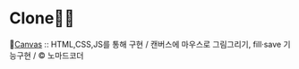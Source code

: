 # Clone🐱‍💻

💨[Canvas](https://mingnana.github.io/Clone/clone/canvas/index.html) :: HTML,CSS,JS를 통해 구현 / 캔버스에 마우스로 그림그리기, fill·save 기능구현 / &copy; 노마드코더
